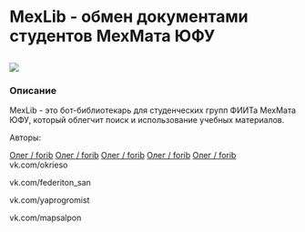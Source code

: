 # MexLib - обмен документами студентов МехМата ЮФУ
![](https://sun9-67.userapi.com/impf/Lg5-zwYQDJ5c2tGyq0S2xERAQewCDnTkZFFf6w/AmVnwuMcuPk.jpg?size=2160x2160&quality=96&proxy=1&sign=785316852c66dbd4ac0533c3fb8771cb)
------------
### Описание

MexLib - это бот-библиотекарь для студенческих групп ФИИТа МехМата ЮФУ, который облегчит поиск и использование учебных материалов.

Авторы:

[Олег / forib](http://vk.com/forib "Олег")
[Олег / forib](http://vk.com/forib "Олег")
[Олег / forib](http://vk.com/forib "Олег")
[Олег / forib](http://vk.com/forib "Олег")
[Олег / forib](http://vk.com/forib "Олег")
vk.com/okrieso

vk.com/federiton_san

vk.com/yaprogromist

vk.com/mapsalpon
